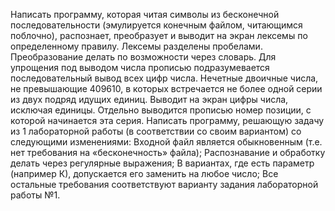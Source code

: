 Написать программу, которая читая символы из бесконечной последовательности (эмулируется конечным файлом, читающимся поблочно), распознает, преобразует и выводит на экран лексемы по определенному правилу. Лексемы разделены пробелами. 
Преобразование делать по возможности через словарь. Для упрощения под выводом числа прописью подразумевается последовательный вывод всех цифр числа. Нечетные двоичные числа, не превышающие 409610, в которых встречается не более одной серии из двух подряд идущих единиц. 
Выводит на экран цифры числа, исключая единицы. Отдельно выводится прописью номер позиции, с которой начинается эта серия.
Написать программу, решающую задачу из 1 лабораторной работы (в соответствии со своим вариантом) со следующими изменениями:
Входной файл является обыкновенным (т.е. нет требования на «бесконечность» файла);
Распознавание и обработку делать  через регулярные выражения;
В вариантах, где есть параметр (например К), допускается его заменить на любое число;
Все остальные требования соответствуют варианту задания лабораторной работы №1.
